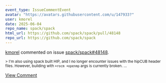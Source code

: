 ```yaml
---
event_type: IssueCommentEvent
avatar: "https://avatars.githubusercontent.com/u/147933?"
user: kmorel
date: 2025-06-04
repo_name: spack/spack
html_url: https://github.com/spack/spack/pull/48148
repo_url: https://github.com/spack/spack
---
```


<a href='https://github.com/kmorel' target='_blank'>kmorel</a> commented on issue <a href='https://github.com/spack/spack/pull/48148' target='_blank'>spack/spack#48148</a>.

<small>> I'm also using spack built HIP, and I no longer encounter issues with the hipCUB header files. However, building with `+rocm +openmp` args is currently broken....</small>

<a href='https://github.com/spack/spack/pull/48148' target='_blank'>View Comment</a>